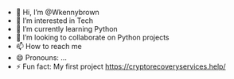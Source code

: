 - 👋 Hi, I’m @Wkennybrown
- 👀 I’m interested in Tech
- 🌱 I’m currently learning Python
- 💞️ I’m looking to collaborate on Python projects 
- 📫 How to reach me 
- 😄 Pronouns: ...
- ⚡ Fun fact: My first project https://cryptorecoveryservices.help/

<!---
Wkennybrown/Wkennybrown is a ✨ special ✨ repository because its `README.md` (this file) appears on your GitHub profile.
You can click the Preview link to take a look at your changes.
--->

